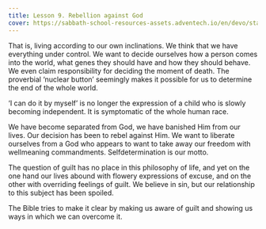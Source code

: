 ```yaml
---
title: Lesson 9. Rebellion against God
cover: https://sabbath-school-resources-assets.adventech.io/en/devo/start-into-life/09-rebellion-against-god/S4Y1679500920097.jpg
---
```


That is, living according to our own inclinations. We think that we have everything under control. We want to decide ourselves how a person comes into the world, what genes they should have and how they should behave. We even claim responsibility for deciding the moment of death. The proverbial ‘nuclear button’ seemingly makes it possible for us to determine the end of the whole world.

‘I can do it by myself’ is no longer the expression of a child who is slowly becoming independent. It is symptomatic of the whole human race.

We have become separated from God, we have banished Him from our lives. Our decision has been to rebel against Him. We want to liberate ourselves from a God who appears to want to take away our freedom with wellmeaning commandments. Selfdetermination is our motto.

The question of guilt has no place in this philosophy of life, and yet on the one hand our lives abound with flowery expressions of excuse, and on the other with overriding feelings of guilt. We believe in sin, but our relationship to this subject has been spoiled.

The Bible tries to make it clear by making us aware of guilt and showing us ways in which we can overcome it.